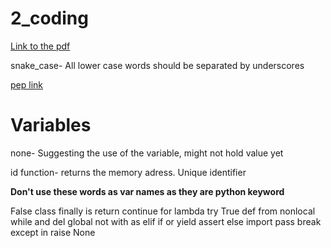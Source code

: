 # 2_coding

[Link to the pdf](https://learningcentral.cf.ac.uk/bbcswebdav/pid-4448826-dt-content-rid-7828721_2/courses/1718-CM6114/2_Coding.pdf)


snake_case- All lower case words should be separated by underscores

[pep link](https://www.python.org/dev/peps/pep-0008/)

# Variables

none- Suggesting the use of the variable, might not hold  value yet

id function- returns the memory adress. Unique identifier

**Don't use these words as var names as they are python keyword**

False class finally is return
continue for lambda try True
def from nonlocal while and
del global not with as
elif if or yield assert
else import pass break except
in raise None

